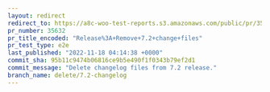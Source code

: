 ```yaml
---
layout: redirect
redirect_to: https://a8c-woo-test-reports.s3.amazonaws.com/public/pr/35632/e2e/index.html
pr_number: 35632
pr_title_encoded: "Release%3A+Remove+7.2+change+files"
pr_test_type: e2e
last_published: "2022-11-18 04:14:38 +0000"
commit_sha: 95b11c9474b06816ce9b5e490f1f0343b79ef2d1
commit_message: "Delete changelog files from 7.2 release."
branch_name: delete/7.2-changelog
---
```


